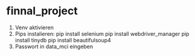 # finnal_project
 1. Venv aktivieren
 2. Pips instalieren:
pip install selenium
pip install webdriver_manager
pip install tinydb
pip install beautifulsoup4
3. Passwort in data_mci eingeben
